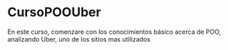 # CursoPOOUber
En este curso, comenzare con los conocimientos básico acerca de POO, analizando Uber, uno de los sitios mas utilizados
